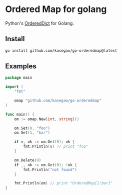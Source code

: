 # Ordered Map for golang

Python's [OrderedDict](https://docs.python.org/3/library/collections.html?highlight=ordereddict) for Golang.

## Install

```bash
go install github.com/kasegao/go-orderedmap@latest
```

## Examples

```go
package main

import (
	"fmt"

	omap "github.com/kasegao/go-orderedmap"
)

func main() {
	om := omap.New[int, string]()

	om.Set(0, "foo")
	om.Set(1, "bar")

	if v, ok := om.Get(0); ok {
		fmt.Println(v) // print "foo"
	}

	om.Delete(0)
	if _, ok := om.Get(0); !ok {
		fmt.Println("not found")
	}

	fmt.Println(om) // print "OrderedMap[1:bar]"
}
```

